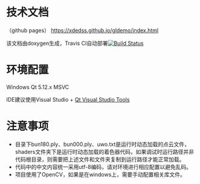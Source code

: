 
# 技术文档

（github pages） https://xdedss.github.io/gldemo/index.html 

该文档由doxygen生成，Travis CI自动部署[![Build Status](https://travis-ci.com/xdedss/gldemo.svg?branch=main)](https://travis-ci.com/xdedss/gldemo)

# 环境配置

Windows Qt 5.12.x MSVC

IDE建议使用Visual Studio + [Qt Visual Studio Tools](https://marketplace.visualstudio.com/items?itemName=TheQtCompany.QtVisualStudioTools-19123)

# 注意事项

- 目录下bun180.ply、bun000.ply、uwo.txt是运行时动态加载的点云文件，shaders文件夹下是运行时动态加载的着色器代码，如果调试时运行路径并非代码根目录，则需要把上述文件和文件夹复制到运行路径才能正常加载。
- 代码中的中文内容统一采用utf-8编码，请对环境进行相应配置以避免乱码。
- 项目使用了OpenCV，如果是在windows上，需要手动配置相关库文件。
